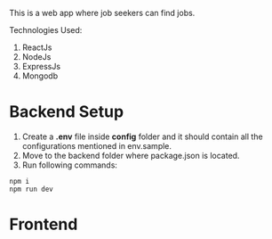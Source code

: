 This is a web app where job seekers can find jobs.

Technologies Used:
1. ReactJs
2. NodeJs
3. ExpressJs
4. Mongodb

# Backend Setup
1. Create a <b>.env</b> file inside <b>config</b> folder and it should contain all the configurations mentioned in env.sample.
2. Move to the backend folder where package.json is located.
3. Run following commands:
```
npm i
npm run dev
```

# Frontend
